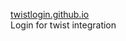 <a href="https:\\twistlogin.github.io" target="_blank">twistlogin.github.io</a><br/>
Login for twist integration
